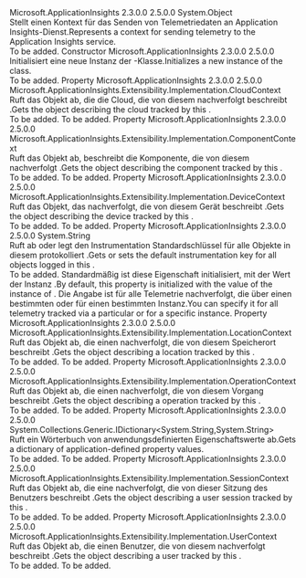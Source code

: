 <Type Name="TelemetryContext" FullName="Microsoft.ApplicationInsights.DataContracts.TelemetryContext">
  <TypeSignature Language="C#" Value="public sealed class TelemetryContext" />
  <TypeSignature Language="ILAsm" Value=".class public auto ansi sealed beforefieldinit TelemetryContext extends System.Object" />
  <TypeSignature Language="DocId" Value="T:Microsoft.ApplicationInsights.DataContracts.TelemetryContext" />
  <TypeSignature Language="VB.NET" Value="Public NotInheritable Class TelemetryContext" />
  <TypeSignature Language="F#" Value="type TelemetryContext = class" />
  <AssemblyInfo>
    <AssemblyName>Microsoft.ApplicationInsights</AssemblyName>
    <AssemblyVersion>2.3.0.0</AssemblyVersion>
    <AssemblyVersion>2.5.0.0</AssemblyVersion>
  </AssemblyInfo>
  <Base>
    <BaseTypeName>System.Object</BaseTypeName>
  </Base>
  <Interfaces />
  <Docs>
    <summary>
            <span data-ttu-id="5ff37-101">Stellt einen Kontext für das Senden von Telemetriedaten an Application Insights-Dienst.</span><span class="sxs-lookup"><span data-stu-id="5ff37-101">Represents a context for sending telemetry to the Application Insights service.</span></span>
            </summary>
    <remarks>To be added.</remarks>
  </Docs>
  <Members>
    <Member MemberName=".ctor">
      <MemberSignature Language="C#" Value="public TelemetryContext ();" />
      <MemberSignature Language="ILAsm" Value=".method public hidebysig specialname rtspecialname instance void .ctor() cil managed" />
      <MemberSignature Language="DocId" Value="M:Microsoft.ApplicationInsights.DataContracts.TelemetryContext.#ctor" />
      <MemberSignature Language="VB.NET" Value="Public Sub New ()" />
      <MemberType>Constructor</MemberType>
      <AssemblyInfo>
        <AssemblyName>Microsoft.ApplicationInsights</AssemblyName>
        <AssemblyVersion>2.3.0.0</AssemblyVersion>
        <AssemblyVersion>2.5.0.0</AssemblyVersion>
      </AssemblyInfo>
      <Parameters />
      <Docs>
        <summary>
            <span data-ttu-id="5ff37-102">Initialisiert eine neue Instanz der <see cref="T:Microsoft.ApplicationInsights.DataContracts.TelemetryContext" />-Klasse.</span><span class="sxs-lookup"><span data-stu-id="5ff37-102">Initializes a new instance of the <see cref="T:Microsoft.ApplicationInsights.DataContracts.TelemetryContext" /> class.</span></span>
            </summary>
        <remarks>To be added.</remarks>
      </Docs>
    </Member>
    <Member MemberName="Cloud">
      <MemberSignature Language="C#" Value="public Microsoft.ApplicationInsights.Extensibility.Implementation.CloudContext Cloud { get; }" />
      <MemberSignature Language="ILAsm" Value=".property instance class Microsoft.ApplicationInsights.Extensibility.Implementation.CloudContext Cloud" />
      <MemberSignature Language="DocId" Value="P:Microsoft.ApplicationInsights.DataContracts.TelemetryContext.Cloud" />
      <MemberSignature Language="VB.NET" Value="Public ReadOnly Property Cloud As CloudContext" />
      <MemberSignature Language="F#" Value="member this.Cloud : Microsoft.ApplicationInsights.Extensibility.Implementation.CloudContext" Usage="Microsoft.ApplicationInsights.DataContracts.TelemetryContext.Cloud" />
      <MemberType>Property</MemberType>
      <AssemblyInfo>
        <AssemblyName>Microsoft.ApplicationInsights</AssemblyName>
        <AssemblyVersion>2.3.0.0</AssemblyVersion>
        <AssemblyVersion>2.5.0.0</AssemblyVersion>
      </AssemblyInfo>
      <ReturnValue>
        <ReturnType>Microsoft.ApplicationInsights.Extensibility.Implementation.CloudContext</ReturnType>
      </ReturnValue>
      <Docs>
        <summary>
            <span data-ttu-id="5ff37-103">Ruft das Objekt ab, die die Cloud, die von diesem nachverfolgt beschreibt <see cref="T:Microsoft.ApplicationInsights.DataContracts.TelemetryContext" />.</span><span class="sxs-lookup"><span data-stu-id="5ff37-103">Gets the object describing the cloud tracked by this <see cref="T:Microsoft.ApplicationInsights.DataContracts.TelemetryContext" />.</span></span>
            </summary>
        <value>To be added.</value>
        <remarks>To be added.</remarks>
      </Docs>
    </Member>
    <Member MemberName="Component">
      <MemberSignature Language="C#" Value="public Microsoft.ApplicationInsights.Extensibility.Implementation.ComponentContext Component { get; }" />
      <MemberSignature Language="ILAsm" Value=".property instance class Microsoft.ApplicationInsights.Extensibility.Implementation.ComponentContext Component" />
      <MemberSignature Language="DocId" Value="P:Microsoft.ApplicationInsights.DataContracts.TelemetryContext.Component" />
      <MemberSignature Language="VB.NET" Value="Public ReadOnly Property Component As ComponentContext" />
      <MemberSignature Language="F#" Value="member this.Component : Microsoft.ApplicationInsights.Extensibility.Implementation.ComponentContext" Usage="Microsoft.ApplicationInsights.DataContracts.TelemetryContext.Component" />
      <MemberType>Property</MemberType>
      <AssemblyInfo>
        <AssemblyName>Microsoft.ApplicationInsights</AssemblyName>
        <AssemblyVersion>2.3.0.0</AssemblyVersion>
        <AssemblyVersion>2.5.0.0</AssemblyVersion>
      </AssemblyInfo>
      <ReturnValue>
        <ReturnType>Microsoft.ApplicationInsights.Extensibility.Implementation.ComponentContext</ReturnType>
      </ReturnValue>
      <Docs>
        <summary>
            <span data-ttu-id="5ff37-104">Ruft das Objekt ab, beschreibt die Komponente, die von diesem nachverfolgt <see cref="T:Microsoft.ApplicationInsights.DataContracts.TelemetryContext" />.</span><span class="sxs-lookup"><span data-stu-id="5ff37-104">Gets the object describing the component tracked by this <see cref="T:Microsoft.ApplicationInsights.DataContracts.TelemetryContext" />.</span></span>
            </summary>
        <value>To be added.</value>
        <remarks>To be added.</remarks>
      </Docs>
    </Member>
    <Member MemberName="Device">
      <MemberSignature Language="C#" Value="public Microsoft.ApplicationInsights.Extensibility.Implementation.DeviceContext Device { get; }" />
      <MemberSignature Language="ILAsm" Value=".property instance class Microsoft.ApplicationInsights.Extensibility.Implementation.DeviceContext Device" />
      <MemberSignature Language="DocId" Value="P:Microsoft.ApplicationInsights.DataContracts.TelemetryContext.Device" />
      <MemberSignature Language="VB.NET" Value="Public ReadOnly Property Device As DeviceContext" />
      <MemberSignature Language="F#" Value="member this.Device : Microsoft.ApplicationInsights.Extensibility.Implementation.DeviceContext" Usage="Microsoft.ApplicationInsights.DataContracts.TelemetryContext.Device" />
      <MemberType>Property</MemberType>
      <AssemblyInfo>
        <AssemblyName>Microsoft.ApplicationInsights</AssemblyName>
        <AssemblyVersion>2.3.0.0</AssemblyVersion>
        <AssemblyVersion>2.5.0.0</AssemblyVersion>
      </AssemblyInfo>
      <ReturnValue>
        <ReturnType>Microsoft.ApplicationInsights.Extensibility.Implementation.DeviceContext</ReturnType>
      </ReturnValue>
      <Docs>
        <summary>
            <span data-ttu-id="5ff37-105">Ruft das Objekt, das nachverfolgt, die von diesem Gerät beschreibt <see cref="T:Microsoft.ApplicationInsights.DataContracts.TelemetryContext" />.</span><span class="sxs-lookup"><span data-stu-id="5ff37-105">Gets the object describing the device tracked by this <see cref="T:Microsoft.ApplicationInsights.DataContracts.TelemetryContext" />.</span></span>
            </summary>
        <value>To be added.</value>
        <remarks>To be added.</remarks>
      </Docs>
    </Member>
    <Member MemberName="InstrumentationKey">
      <MemberSignature Language="C#" Value="public string InstrumentationKey { get; set; }" />
      <MemberSignature Language="ILAsm" Value=".property instance string InstrumentationKey" />
      <MemberSignature Language="DocId" Value="P:Microsoft.ApplicationInsights.DataContracts.TelemetryContext.InstrumentationKey" />
      <MemberSignature Language="VB.NET" Value="Public Property InstrumentationKey As String" />
      <MemberSignature Language="F#" Value="member this.InstrumentationKey : string with get, set" Usage="Microsoft.ApplicationInsights.DataContracts.TelemetryContext.InstrumentationKey" />
      <MemberType>Property</MemberType>
      <AssemblyInfo>
        <AssemblyName>Microsoft.ApplicationInsights</AssemblyName>
        <AssemblyVersion>2.3.0.0</AssemblyVersion>
        <AssemblyVersion>2.5.0.0</AssemblyVersion>
      </AssemblyInfo>
      <ReturnValue>
        <ReturnType>System.String</ReturnType>
      </ReturnValue>
      <Docs>
        <summary>
            <span data-ttu-id="5ff37-106">Ruft ab oder legt den Instrumentation Standardschlüssel für alle <see cref="T:Microsoft.ApplicationInsights.Channel.ITelemetry" /> Objekte in diesem protokolliert <see cref="T:Microsoft.ApplicationInsights.DataContracts.TelemetryContext" />.</span><span class="sxs-lookup"><span data-stu-id="5ff37-106">Gets or sets the default instrumentation key for all <see cref="T:Microsoft.ApplicationInsights.Channel.ITelemetry" /> objects logged in this <see cref="T:Microsoft.ApplicationInsights.DataContracts.TelemetryContext" />.</span></span>
            </summary>
        <value>To be added.</value>
        <remarks>
            <span data-ttu-id="5ff37-107">Standardmäßig ist diese Eigenschaft initialisiert, mit der <see cref="P:Microsoft.ApplicationInsights.Extensibility.TelemetryConfiguration.InstrumentationKey" /> Wert der <see cref="P:Microsoft.ApplicationInsights.Extensibility.TelemetryConfiguration.Active" /> Instanz <see cref="T:Microsoft.ApplicationInsights.Extensibility.TelemetryConfiguration" />.</span><span class="sxs-lookup"><span data-stu-id="5ff37-107">By default, this property is initialized with the <see cref="P:Microsoft.ApplicationInsights.Extensibility.TelemetryConfiguration.InstrumentationKey" /> value of the <see cref="P:Microsoft.ApplicationInsights.Extensibility.TelemetryConfiguration.Active" /> instance of <see cref="T:Microsoft.ApplicationInsights.Extensibility.TelemetryConfiguration" />.</span></span> <span data-ttu-id="5ff37-108">Die Angabe ist für alle Telemetrie nachverfolgt, die über einen bestimmten <see cref="T:Microsoft.ApplicationInsights.TelemetryClient" /> oder für einen bestimmten <see cref="T:Microsoft.ApplicationInsights.Channel.ITelemetry" /> Instanz.</span><span class="sxs-lookup"><span data-stu-id="5ff37-108">You can specify it for all telemetry tracked via a particular <see cref="T:Microsoft.ApplicationInsights.TelemetryClient" /> or for a specific <see cref="T:Microsoft.ApplicationInsights.Channel.ITelemetry" /> instance.</span></span>
            </remarks>
      </Docs>
    </Member>
    <Member MemberName="Location">
      <MemberSignature Language="C#" Value="public Microsoft.ApplicationInsights.Extensibility.Implementation.LocationContext Location { get; }" />
      <MemberSignature Language="ILAsm" Value=".property instance class Microsoft.ApplicationInsights.Extensibility.Implementation.LocationContext Location" />
      <MemberSignature Language="DocId" Value="P:Microsoft.ApplicationInsights.DataContracts.TelemetryContext.Location" />
      <MemberSignature Language="VB.NET" Value="Public ReadOnly Property Location As LocationContext" />
      <MemberSignature Language="F#" Value="member this.Location : Microsoft.ApplicationInsights.Extensibility.Implementation.LocationContext" Usage="Microsoft.ApplicationInsights.DataContracts.TelemetryContext.Location" />
      <MemberType>Property</MemberType>
      <AssemblyInfo>
        <AssemblyName>Microsoft.ApplicationInsights</AssemblyName>
        <AssemblyVersion>2.3.0.0</AssemblyVersion>
        <AssemblyVersion>2.5.0.0</AssemblyVersion>
      </AssemblyInfo>
      <ReturnValue>
        <ReturnType>Microsoft.ApplicationInsights.Extensibility.Implementation.LocationContext</ReturnType>
      </ReturnValue>
      <Docs>
        <summary>
            <span data-ttu-id="5ff37-109">Ruft das Objekt ab, die einen nachverfolgt, die von diesem Speicherort beschreibt <see cref="T:Microsoft.ApplicationInsights.DataContracts.TelemetryContext" />.</span><span class="sxs-lookup"><span data-stu-id="5ff37-109">Gets the object describing a location tracked by this <see cref="T:Microsoft.ApplicationInsights.DataContracts.TelemetryContext" />.</span></span>
            </summary>
        <value>To be added.</value>
        <remarks>To be added.</remarks>
      </Docs>
    </Member>
    <Member MemberName="Operation">
      <MemberSignature Language="C#" Value="public Microsoft.ApplicationInsights.Extensibility.Implementation.OperationContext Operation { get; }" />
      <MemberSignature Language="ILAsm" Value=".property instance class Microsoft.ApplicationInsights.Extensibility.Implementation.OperationContext Operation" />
      <MemberSignature Language="DocId" Value="P:Microsoft.ApplicationInsights.DataContracts.TelemetryContext.Operation" />
      <MemberSignature Language="VB.NET" Value="Public ReadOnly Property Operation As OperationContext" />
      <MemberSignature Language="F#" Value="member this.Operation : Microsoft.ApplicationInsights.Extensibility.Implementation.OperationContext" Usage="Microsoft.ApplicationInsights.DataContracts.TelemetryContext.Operation" />
      <MemberType>Property</MemberType>
      <AssemblyInfo>
        <AssemblyName>Microsoft.ApplicationInsights</AssemblyName>
        <AssemblyVersion>2.3.0.0</AssemblyVersion>
        <AssemblyVersion>2.5.0.0</AssemblyVersion>
      </AssemblyInfo>
      <ReturnValue>
        <ReturnType>Microsoft.ApplicationInsights.Extensibility.Implementation.OperationContext</ReturnType>
      </ReturnValue>
      <Docs>
        <summary>
            <span data-ttu-id="5ff37-110">Ruft das Objekt ab, die einen nachverfolgt, die von diesem Vorgang beschreibt <see cref="T:Microsoft.ApplicationInsights.DataContracts.TelemetryContext" />.</span><span class="sxs-lookup"><span data-stu-id="5ff37-110">Gets the object describing a operation tracked by this <see cref="T:Microsoft.ApplicationInsights.DataContracts.TelemetryContext" />.</span></span>
            </summary>
        <value>To be added.</value>
        <remarks>To be added.</remarks>
      </Docs>
    </Member>
    <Member MemberName="Properties">
      <MemberSignature Language="C#" Value="public System.Collections.Generic.IDictionary&lt;string,string&gt; Properties { get; }" />
      <MemberSignature Language="ILAsm" Value=".property instance class System.Collections.Generic.IDictionary`2&lt;string, string&gt; Properties" />
      <MemberSignature Language="DocId" Value="P:Microsoft.ApplicationInsights.DataContracts.TelemetryContext.Properties" />
      <MemberSignature Language="VB.NET" Value="Public ReadOnly Property Properties As IDictionary(Of String, String)" />
      <MemberSignature Language="F#" Value="member this.Properties : System.Collections.Generic.IDictionary&lt;string, string&gt;" Usage="Microsoft.ApplicationInsights.DataContracts.TelemetryContext.Properties" />
      <MemberType>Property</MemberType>
      <AssemblyInfo>
        <AssemblyName>Microsoft.ApplicationInsights</AssemblyName>
        <AssemblyVersion>2.3.0.0</AssemblyVersion>
        <AssemblyVersion>2.5.0.0</AssemblyVersion>
      </AssemblyInfo>
      <ReturnValue>
        <ReturnType>System.Collections.Generic.IDictionary&lt;System.String,System.String&gt;</ReturnType>
      </ReturnValue>
      <Docs>
        <summary>
            <span data-ttu-id="5ff37-111">Ruft ein Wörterbuch von anwendungsdefinierten Eigenschaftswerte ab.</span><span class="sxs-lookup"><span data-stu-id="5ff37-111">Gets a dictionary of application-defined property values.</span></span>
            </summary>
        <value>To be added.</value>
        <remarks>To be added.</remarks>
      </Docs>
    </Member>
    <Member MemberName="Session">
      <MemberSignature Language="C#" Value="public Microsoft.ApplicationInsights.Extensibility.Implementation.SessionContext Session { get; }" />
      <MemberSignature Language="ILAsm" Value=".property instance class Microsoft.ApplicationInsights.Extensibility.Implementation.SessionContext Session" />
      <MemberSignature Language="DocId" Value="P:Microsoft.ApplicationInsights.DataContracts.TelemetryContext.Session" />
      <MemberSignature Language="VB.NET" Value="Public ReadOnly Property Session As SessionContext" />
      <MemberSignature Language="F#" Value="member this.Session : Microsoft.ApplicationInsights.Extensibility.Implementation.SessionContext" Usage="Microsoft.ApplicationInsights.DataContracts.TelemetryContext.Session" />
      <MemberType>Property</MemberType>
      <AssemblyInfo>
        <AssemblyName>Microsoft.ApplicationInsights</AssemblyName>
        <AssemblyVersion>2.3.0.0</AssemblyVersion>
        <AssemblyVersion>2.5.0.0</AssemblyVersion>
      </AssemblyInfo>
      <ReturnValue>
        <ReturnType>Microsoft.ApplicationInsights.Extensibility.Implementation.SessionContext</ReturnType>
      </ReturnValue>
      <Docs>
        <summary>
            <span data-ttu-id="5ff37-112">Ruft das Objekt ab, die eine nachverfolgt, die von dieser Sitzung des Benutzers beschreibt <see cref="T:Microsoft.ApplicationInsights.DataContracts.TelemetryContext" />.</span><span class="sxs-lookup"><span data-stu-id="5ff37-112">Gets the object describing a user session tracked by this <see cref="T:Microsoft.ApplicationInsights.DataContracts.TelemetryContext" />.</span></span>
            </summary>
        <value>To be added.</value>
        <remarks>To be added.</remarks>
      </Docs>
    </Member>
    <Member MemberName="User">
      <MemberSignature Language="C#" Value="public Microsoft.ApplicationInsights.Extensibility.Implementation.UserContext User { get; }" />
      <MemberSignature Language="ILAsm" Value=".property instance class Microsoft.ApplicationInsights.Extensibility.Implementation.UserContext User" />
      <MemberSignature Language="DocId" Value="P:Microsoft.ApplicationInsights.DataContracts.TelemetryContext.User" />
      <MemberSignature Language="VB.NET" Value="Public ReadOnly Property User As UserContext" />
      <MemberSignature Language="F#" Value="member this.User : Microsoft.ApplicationInsights.Extensibility.Implementation.UserContext" Usage="Microsoft.ApplicationInsights.DataContracts.TelemetryContext.User" />
      <MemberType>Property</MemberType>
      <AssemblyInfo>
        <AssemblyName>Microsoft.ApplicationInsights</AssemblyName>
        <AssemblyVersion>2.3.0.0</AssemblyVersion>
        <AssemblyVersion>2.5.0.0</AssemblyVersion>
      </AssemblyInfo>
      <ReturnValue>
        <ReturnType>Microsoft.ApplicationInsights.Extensibility.Implementation.UserContext</ReturnType>
      </ReturnValue>
      <Docs>
        <summary>
            <span data-ttu-id="5ff37-113">Ruft das Objekt ab, die einen Benutzer, die von diesem nachverfolgt beschreibt <see cref="T:Microsoft.ApplicationInsights.DataContracts.TelemetryContext" />.</span><span class="sxs-lookup"><span data-stu-id="5ff37-113">Gets the object describing a user tracked by this <see cref="T:Microsoft.ApplicationInsights.DataContracts.TelemetryContext" />.</span></span>
            </summary>
        <value>To be added.</value>
        <remarks>To be added.</remarks>
      </Docs>
    </Member>
  </Members>
</Type>
